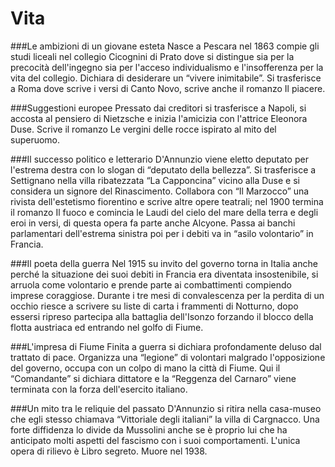# Vita

###Le ambizioni di un giovane esteta
Nasce  a Pescara nel 1863 compie gli studi liceali nel collegio Cicognini di Prato dove si distingue sia per la precocità  dell'ingegno sia per l'acceso individualismo e l'insofferenza per la vita del collegio. Dichiara di desiderare un “vivere inimitabile”. Si trasferisce a Roma dove scrive i versi di Canto Novo, scrive anche il romanzo Il  piacere.

###Suggestioni europee
Pressato dai creditori si trasferisce a Napoli, si accosta al pensiero di Nietzsche e inizia l'amicizia con l'attrice Eleonora Duse. Scrive il romanzo Le vergini delle rocce ispirato al  mito del superuomo.

###Il successo politico e letterario
D'Annunzio viene eletto deputato per l'estrema destra con lo slogan di “deputato della bellezza”. Si trasferisce a Settignano nella villa ribatezzata  “La Capponcina” vicino alla Duse e si considera un signore del Rinascimento. Collabora con “Il Marzocco” una rivista dell'estetismo fiorentino e scrive altre opere teatrali; nel 1900 termina il romanzo Il fuoco e comincia le Laudi del cielo del mare della terra e degli eroi in versi, di questa opera fa parte anche Alcyone. Passa ai banchi parlamentari dell'estrema sinistra poi per i debiti va in “asilo volontario” in Francia.

###Il poeta della guerra
Nel 1915 su invito del governo torna in Italia anche perché la situazione dei suoi debiti in Francia era diventata insostenibile, si arruola come volontario e prende parte ai combattimenti compiendo imprese coraggiose. Durante i tre mesi di convalescenza per la perdita di un occhio riesce a scrivere su liste di carta i frammenti di Notturno, dopo essersi ripreso partecipa alla battaglia dell'Isonzo forzando il blocco della flotta austriaca ed entrando nel golfo di Fiume.

###L'impresa di Fiume
Finita a guerra si dichiara profondamente deluso dal trattato di pace. Organizza una “legione” di volontari malgrado l'opposizione del governo, occupa con un colpo di mano la città di Fiume. Qui il “Comandante” si dichiara dittatore e la “Reggenza del Carnaro” viene terminata con la forza dell'esercito italiano.

###Un mito tra le reliquie del passato
D'Annunzio si ritira nella casa-museo che egli stesso chiamava “Vittoriale degli italiani” la villa di Cargnacco. Una forte diffidenza lo divide da Mussolini anche se è proprio lui che ha anticipato molti aspetti del fascismo con i suoi comportamenti. L'unica opera di rilievo è Libro segreto. Muore nel 1938.
